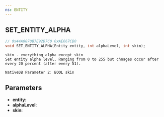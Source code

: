 ```yaml
---
ns: ENTITY
---
```

## SET_ENTITY_ALPHA

```c
// 0x44A0870B7E92D7C0 0xAE667CB0
void SET_ENTITY_ALPHA(Entity entity, int alphaLevel, int skin);
```

```
skin - everything alpha except skin  
Set entity alpha level. Ranging from 0 to 255 but chnages occur after every 20 percent (after every 51).  
```

```
NativeDB Parameter 2: BOOL skin
```

## Parameters
* **entity**: 
* **alphaLevel**: 
* **skin**: 

